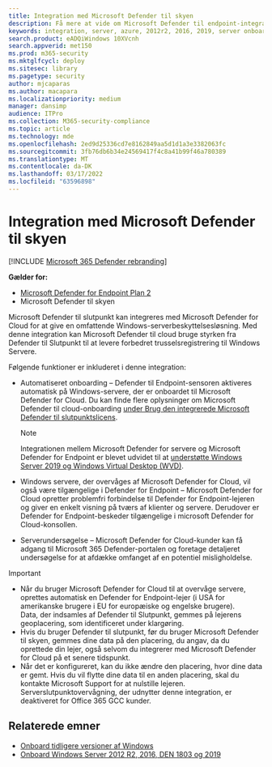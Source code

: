 ```yaml
---
title: Integration med Microsoft Defender til skyen
description: Få mere at vide om Microsoft Defender til endpoint-integration med Microsoft Defender for Cloud
keywords: integration, server, azure, 2012r2, 2016, 2019, server onboarding, enhedsstyring, konfigurer Microsoft Defender til Slutpunktsservere, onboard Microsoft Defender til Slutpunktsservere, onboard Microsoft Defender til Endpoint-servere
search.product: eADQiWindows 10XVcnh
search.appverid: met150
ms.prod: m365-security
ms.mktglfcycl: deploy
ms.sitesec: library
ms.pagetype: security
author: mjcaparas
ms.author: macapara
ms.localizationpriority: medium
manager: dansimp
audience: ITPro
ms.collection: M365-security-compliance
ms.topic: article
ms.technology: mde
ms.openlocfilehash: 2ed9d25336cd7e8162849aa5d1d1a3e3382063fc
ms.sourcegitcommit: 3fb76db6b34e24569417f4c8a41b99f46a780389
ms.translationtype: MT
ms.contentlocale: da-DK
ms.lasthandoff: 03/17/2022
ms.locfileid: "63596898"
---
```

# <a name="integration-with-microsoft-defender-for-cloud"></a>Integration med Microsoft Defender til skyen

[!INCLUDE [Microsoft 365 Defender rebranding](../../includes/microsoft-defender.md)]

**Gælder for:**
- [Microsoft Defender for Endpoint Plan 2](https://go.microsoft.com/fwlink/p/?linkid=2154037)
- Microsoft Defender til skyen

Microsoft Defender til slutpunkt kan integreres med Microsoft Defender for Cloud for at give en omfattende Windows-serverbeskyttelsesløsning. Med denne integration kan Microsoft Defender til cloud bruge styrken fra Defender til Slutpunkt til at levere forbedret trusselsregistrering til Windows Servere.

Følgende funktioner er inkluderet i denne integration:

- Automatiseret onboarding – Defender til Endpoint-sensoren aktiveres automatisk på Windows-servere, der er onboardet til Microsoft Defender for Cloud. Du kan finde flere oplysninger om Microsoft Defender til cloud-onboarding [under Brug den integrerede Microsoft Defender til slutpunktslicens](/azure/security-center/security-center-wdatp).

    > [!NOTE]
    > Integrationen mellem Microsoft Defender for servere og Microsoft Defender for Endpoint er blevet udvidet til at [understøtte Windows Server 2019 og Windows Virtual Desktop (WVD)](/azure/security-center/release-notes#microsoft-defender-for-endpoint-integration-with-azure-defender-now-supports-windows-server-2019-and-windows-10-virtual-desktop-wvd-in-preview).

- Windows servere, der overvåges af Microsoft Defender for Cloud, vil også være tilgængelige i Defender for Endpoint – Microsoft Defender for Cloud opretter problemfri forbindelse til Defender for Endpoint-lejeren og giver en enkelt visning på tværs af klienter og servere.  Derudover er Defender for Endpoint-beskeder tilgængelige i microsoft Defender for Cloud-konsollen.
- Serverundersøgelse – Microsoft Defender for Cloud-kunder kan få adgang til Microsoft 365 Defender-portalen og foretage detaljeret undersøgelse for at afdække omfanget af en potentiel misligholdelse.

> [!IMPORTANT]
> - Når du bruger Microsoft Defender for Cloud til at overvåge servere, oprettes automatisk en Defender for Endpoint-lejer (i USA for amerikanske brugere i EU for europæiske og engelske brugere).<br>
Data, der indsamles af Defender til Slutpunkt, gemmes på lejerens geoplacering, som identificeret under klargøring.
> - Hvis du bruger Defender til slutpunkt, før du bruger Microsoft Defender til skyen, gemmes dine data på den placering, du angav, da du oprettede din lejer, også selvom du integrerer med Microsoft Defender for Cloud på et senere tidspunkt.
> - Når det er konfigureret, kan du ikke ændre den placering, hvor dine data er gemt. Hvis du vil flytte dine data til en anden placering, skal du kontakte Microsoft Support for at nulstille lejeren. <br>
Serverslutpunktovervågning, der udnytter denne integration, er deaktiveret for Office 365 GCC kunder.



## <a name="related-topics"></a>Relaterede emner
- [Onboard tidligere versioner af Windows](onboard-downlevel.md)
- [Onboard Windows Server 2012 R2, 2016, DEN 1803 og 2019](configure-server-endpoints.md)
